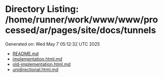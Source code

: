 # Directory Listing: /home/runner/work/www/www/processed/ar/pages/site/docs/tunnels
Generated on: Wed May  7 05:12:32 UTC 2025

- [README.md](README.md)
- [implementation.html.md](implementation.html.md)
- [old-implementation.html.md](old-implementation.html.md)
- [unidirectional.html.md](unidirectional.html.md)
